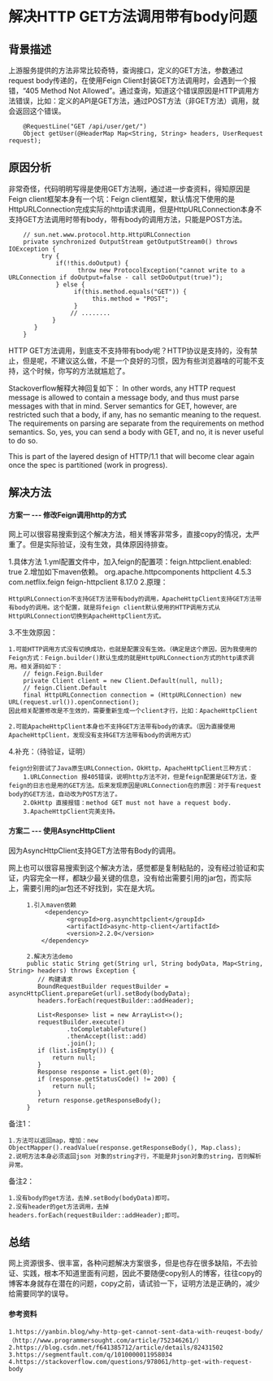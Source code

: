 # 解决HTTP GET方法调用带有body问题
## 背景描述
上游服务提供的方法非常比较奇特，查询接口，定义的GET方法，参数通过request body传递的，在使用Feign Client封装GET方法调用时，会遇到一个报错，“405 Method Not Allowed”。通过查询，知道这个错误原因是HTTP调用方法错误，比如：定义的API是GET方法，通过POST方法（非GET方法）调用，就会返回这个错误。

        @RequestLine("GET /api/user/get/")
        Object getUser(@HeaderMap Map<String, String> headers, UserRequest request);

## 原因分析
非常奇怪，代码明明写得是使用GET方法啊，通过进一步查资料，得知原因是Feign client框架本身有一个坑：Feign client框架，默认情况下使用的是HttpURLConnection完成实际的http请求调用，但是HttpURLConnection本身不支持GET方法调用时带有body，带有body的调用方法，只能是POST方法。

        // sun.net.www.protocol.http.HttpURLConnection
        private synchronized OutputStream getOutputStream0() throws IOException {
             try {
                 if(!this.doOutput) {
                       throw new ProtocolException("cannot write to a URLConnection if doOutput=false - call setDoOutput(true)");
                 } else {
                      if(this.method.equals("GET")) {
                           this.method = "POST";
                      }
                     // ........
                }
           }
        }
HTTP GET方法调用，到底支不支持带有body呢？HTTP协议是支持的，没有禁止，但是呢，不建议这么做，不是一个良好的习惯，因为有些浏览器啥的可能不支持，这个时候，你写的方法就尴尬了。

Stackoverflow解释大神回复如下：
     In other words, any HTTP request message is allowed to contain a message body, and thus must parse messages with that in mind. Server semantics for GET, however,
are restricted such that a body, if any, has no semantic meaning to the request. The requirements on parsing are separate from the requirements on method semantics.
So, yes, you can send a body with GET, and no, it is never useful to do so.

This is part of the layered design of HTTP/1.1 that will become clear again once the spec is partitioned (work in progress).

## 解决方法
#### 方案一 --- 修改Feign调用http的方式
网上可以很容易搜索到这个解决方法，相关博客非常多，直接copy的情况，太严重了。但是实际验证，没有生效，具体原因待排查。

1.具体方法
    1.yml配置文件中，加入feign的配置项：feign.httpclient.enabled: true
    2.增加如下maven依赖。
        <dependency>
            <groupId>org.apache.httpcomponents</groupId>
            <artifactId>httpclient</artifactId>
            <version>4.5.3</version>
        </dependency>
        <dependency>
            <groupId>com.netflix.feign</groupId>
            <artifactId>feign-httpclient</artifactId>
            <version>8.17.0</version>
        </dependency>
2.原理：
    
    HttpURLConnection不支持GET方法带有body的调用，ApacheHttpClient支持GET方法带有body的调用。这个配置，就是将feign client默认使用的HTTP调用方式从HttpURLConnection切换到ApacheHttpClient方式。
    
3.不生效原因：
    
    1.可能HTTP调用方式没有切换成功，也就是配置没有生效。（确定是这个原因，因为我使用的Feign方式：Feign.builder()默认生成的就是HttpURLConnection方式的http请求调用。相关源码如下：
        // feign.Feign.Builder
        private Client client = new Client.Default(null, null);
        // feign.Client.Default
        final HttpURLConnection connection = (HttpURLConnection) new URL(request.url()).openConnection();
    因此相关配置修改是不生效的，需要重新生成一个client才行，比如：ApacheHttpClient
    
    2.可能ApacheHttpClient本身也不支持GET方法带有body的请求。（因为直接使用ApacheHttpClient，发现没有支持GET方法带有body的调用方式）

4.补充：（待验证，证明）

    feign分别尝试了Java原生URLConnection，OkHttp，ApacheHttpClient三种方式：
        1.URLConnection 报405错误，说明http方法不对，但是feign配置是GET方法，查feign的日志也是用的GET方法。后来发现原因是URLConnection在的原因：对于有request body的GET方法，自动改为POST方法了。
        2.OkHttp 直接报错：method GET must not have a request body.
        3.ApacheHttpClient完美支持。

#### 方案二 --- 使用AsyncHttpClient
因为AsyncHttpClient支持GET方法带有Body的调用。

网上也可以很容易搜索到这个解决方法，感觉都是复制粘贴的，没有经过验证和实证，内容完全一样，都缺少最关键的信息，没有给出需要引用的jar包，而实际上，需要引用的jar包还不好找到，实在是大坑。

         1.引入maven依赖
              <dependency>
                    <groupId>org.asynchttpclient</groupId>
                    <artifactId>async-http-client</artifactId>
                    <version>2.2.0</version>
             </dependency>

         2.解决方法demo
         public static String get(String url, String bodyData, Map<String, String> headers) throws Exception {
            // 构建请求
            BoundRequestBuilder requestBuilder = asyncHttpClient.prepareGet(url).setBody(bodyData);
            headers.forEach(requestBuilder::addHeader);

            List<Response> list = new ArrayList<>();
            requestBuilder.execute()
                    .toCompletableFuture()
                    .thenAccept(list::add)
                    .join();
            if (list.isEmpty()) {
                return null;
            }
            Response response = list.get(0);
            if (response.getStatusCode() != 200) {
                return null;
            }
            return response.getResponseBody();
         }

备注1：
    
    1.方法可以返回map，增加：new ObjectMapper().readValue(response.getResponseBody(), Map.class);
    2.说明方法本身必须返回json 对象的string才行，不能是非json对象的string，否则解析异常。
     
备注2：
    
    1.没有body的get方法，去掉.setBody(bodyData)即可。
    2.没有header的get方法调用，去掉headers.forEach(requestBuilder::addHeader);即可。

## 总结
网上资源很多、很丰富，各种问题解决方案很多，但是也存在很多缺陷，不去验证、实践，根本不知道里面有问题，因此不要随便copy别人的博客，往往copy的博客本身就存在潜在的问题，copy之前，请试验一下，证明方法是正确的，减少给需要同学的误导。

#### 参考资料
    
    1.https://yanbin.blog/why-http-get-cannot-sent-data-with-reuqest-body/   （http://www.programmersought.com/article/752346261/）
    2.https://blog.csdn.net/f641385712/article/details/82431502
    3.https://segmentfault.com/q/1010000011958034
    4.https://stackoverflow.com/questions/978061/http-get-with-request-body

